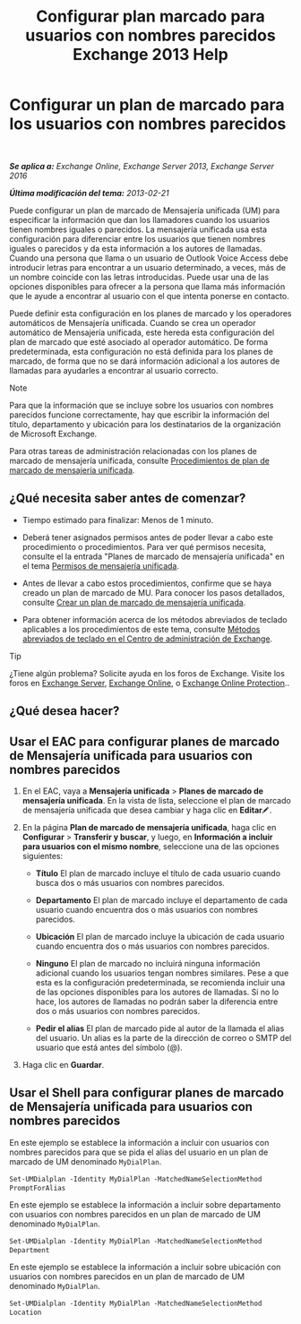 ﻿---
title: 'Configurar plan marcado para usuarios con nombres parecidos Exchange 2013 Help'
TOCTitle: Configurar un plan de marcado para los usuarios con nombres parecidos
ms:assetid: 14783f45-95f5-49de-8215-0a3aef7dc034
ms:mtpsurl: https://technet.microsoft.com/es-es/library/Bb266943(v=EXCHG.150)
ms:contentKeyID: 51406476
ms.date: 05/22/2018
mtps_version: v=EXCHG.150
ms.translationtype: MT
---

# Configurar un plan de marcado para los usuarios con nombres parecidos

 

_**Se aplica a:** Exchange Online, Exchange Server 2013, Exchange Server 2016_

_**Última modificación del tema:** 2013-02-21_

Puede configurar un plan de marcado de Mensajería unificada (UM) para especificar la información que dan los llamadores cuando los usuarios tienen nombres iguales o parecidos. La mensajería unificada usa esta configuración para diferenciar entre los usuarios que tienen nombres iguales o parecidos y da esta información a los autores de llamadas. Cuando una persona que llama o un usuario de Outlook Voice Access debe introducir letras para encontrar a un usuario determinado, a veces, más de un nombre coincide con las letras introducidas. Puede usar una de las opciones disponibles para ofrecer a la persona que llama más información que le ayude a encontrar al usuario con el que intenta ponerse en contacto.

Puede definir esta configuración en los planes de marcado y los operadores automáticos de Mensajería unificada. Cuando se crea un operador automático de Mensajería unificada, este hereda esta configuración del plan de marcado que esté asociado al operador automático. De forma predeterminada, esta configuración no está definida para los planes de marcado, de forma que no se dará información adicional a los autores de llamadas para ayudarles a encontrar al usuario correcto.


> [!NOTE]
> Para que la información que se incluye sobre los usuarios con nombres parecidos funcione correctamente, hay que escribir la información del título, departamento y ubicación para los destinatarios de la organización de Microsoft Exchange.



Para otras tareas de administración relacionadas con los planes de marcado de mensajería unificada, consulte [Procedimientos de plan de marcado de mensajería unificada](um-dial-plan-procedures-exchange-2013-help.md).

## ¿Qué necesita saber antes de comenzar?

  - Tiempo estimado para finalizar: Menos de 1 minuto.

  - Deberá tener asignados permisos antes de poder llevar a cabo este procedimiento o procedimientos. Para ver qué permisos necesita, consulte el la entrada "Planes de marcado de mensajería unificada" en el tema [Permisos de mensajería unificada](unified-messaging-permissions-exchange-2013-help.md).

  - Antes de llevar a cabo estos procedimientos, confirme que se haya creado un plan de marcado de MU. Para conocer los pasos detallados, consulte [Crear un plan de marcado de mensajería unificada](https://docs.microsoft.com/es-es/exchange/voice-mail-unified-messaging/connect-voice-mail-system/create-um-dial-plan).

  - Para obtener información acerca de los métodos abreviados de teclado aplicables a los procedimientos de este tema, consulte [Métodos abreviados de teclado en el Centro de administración de Exchange](keyboard-shortcuts-in-the-exchange-admin-center-exchange-online-protection-help.md).


> [!TIP]
> ¿Tiene algún problema? Solicite ayuda en los foros de Exchange. Visite los foros en <A href="https://go.microsoft.com/fwlink/p/?linkid=60612">Exchange Server</A>, <A href="https://go.microsoft.com/fwlink/p/?linkid=267542">Exchange Online</A>, o <A href="https://go.microsoft.com/fwlink/p/?linkid=285351">Exchange Online Protection</A>..



## ¿Qué desea hacer?

## Usar el EAC para configurar planes de marcado de Mensajería unificada para usuarios con nombres parecidos

1.  En el EAC, vaya a **Mensajería unificada** \> **Planes de marcado de mensajería unificada**. En la vista de lista, seleccione el plan de marcado de mensajería unificada que desea cambiar y haga clic en **Editar**![Icono Editar](images/Bb124582.6f53ccb2-1f13-4c02-bea0-30690e6ea71d(EXCHG.150).gif "Icono Editar").

2.  En la página **Plan de marcado de mensajería unificada**, haga clic en **Configurar** \> **Transferir y buscar**, y luego, en **Información a incluir para usuarios con el mismo nombre**, seleccione una de las opciones siguientes:
    
      - **Título** El plan de marcado incluye el título de cada usuario cuando busca dos o más usuarios con nombres parecidos.
    
      - **Departamento** El plan de marcado incluye el departamento de cada usuario cuando encuentra dos o más usuarios con nombres parecidos.
    
      - **Ubicación** El plan de marcado incluye la ubicación de cada usuario cuando encuentra dos o más usuarios con nombres parecidos.
    
      - **Ninguno** El plan de marcado no incluirá ninguna información adicional cuando los usuarios tengan nombres similares. Pese a que esta es la configuración predeterminada, se recomienda incluir una de las opciones disponibles para los autores de llamadas. Si no lo hace, los autores de llamadas no podrán saber la diferencia entre dos o más usuarios con nombres parecidos.
    
      - **Pedir el alias** El plan de marcado pide al autor de la llamada el alias del usuario. Un alias es la parte de la dirección de correo o SMTP del usuario que está antes del símbolo (@).

3.  Haga clic en **Guardar**.

## Usar el Shell para configurar planes de marcado de Mensajería unificada para usuarios con nombres parecidos

En este ejemplo se establece la información a incluir con usuarios con nombres parecidos para que se pida el alias del usuario en un plan de marcado de UM denominado `MyDialPlan`.

    Set-UMDialplan -Identity MyDialPlan -MatchedNameSelectionMethod PromptForAlias

En este ejemplo se establece la información a incluir sobre departamento con usuarios con nombres parecidos en un plan de marcado de UM denominado `MyDialPlan`.

    Set-UMDialplan -Identity MyDialPlan -MatchedNameSelectionMethod Department

En este ejemplo se establece la información a incluir sobre ubicación con usuarios con nombres parecidos en un plan de marcado de UM denominado `MyDialPlan`.

    Set-UMDialplan -Identity MyDialPlan -MatchedNameSelectionMethod Location

